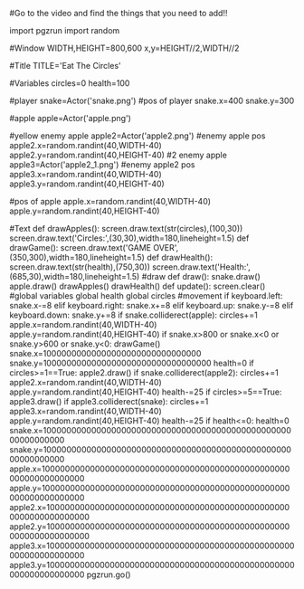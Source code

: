 #Go to the video and find the things that you need to add!!


import pgzrun
import random

#Window
WIDTH,HEIGHT=800,600
x,y=HEIGHT//2,WIDTH//2

#Title
TITLE='Eat The Circles'

#Variables
circles=0
health=100

#player
snake=Actor('snake.png')
#pos of player
snake.x=400
snake.y=300

#apple
apple=Actor('apple.png')

#yellow enemy apple
apple2=Actor('apple2.png')
#enemy apple pos
apple2.x=random.randint(40,WIDTH-40)
apple2.y=random.randint(40,HEIGHT-40)
#2 enemy apple
apple3=Actor('apple2_1.png')
#enemy apple2 pos
apple3.x=random.randint(40,WIDTH-40)
apple3.y=random.randint(40,HEIGHT-40)

#pos of apple
apple.x=random.randint(40,WIDTH-40)
apple.y=random.randint(40,HEIGHT-40)

#Text
def drawApples():
    screen.draw.text(str(circles),(100,30))
    screen.draw.text('Circles:',(30,30),width=180,lineheight=1.5)
def drawGame():
    screen.draw.text('GAME OVER',(350,300),width=180,lineheight=1.5)
def drawHealth():
    screen.draw.text(str(health),(750,30))
    screen.draw.text('Health:',(685,30),width=180,lineheight=1.5)
#draw
def draw():
    snake.draw()
    apple.draw()
    drawApples()
    drawHealth()
def update():
    screen.clear()
    #global variables
    global health
    global circles
    #movement
    if keyboard.left:
        snake.x-=8
    elif keyboard.right:
        snake.x+=8
    elif keyboard.up:
        snake.y-=8
    elif keyboard.down:
        snake.y+=8
    if snake.colliderect(apple):
        circles+=1
        apple.x=random.randint(40,WIDTH-40)
        apple.y=random.randint(40,HEIGHT-40)
    if snake.x>800 or snake.x<0 or snake.y>600 or snake.y<0:
        drawGame()
        snake.x=10000000000000000000000000000000
        snake.y=1000000000000000000000000000000000
        health=0
    if circles>=1==True:
        apple2.draw()
    if snake.colliderect(apple2):
        circles+=1
        apple2.x=random.randint(40,WIDTH-40)
        apple.y=random.randint(40,HEIGHT-40)
        health-=25
    if circles>=5==True:
        apple3.draw()
    if apple3.colliderect(snake):
        circles+=1
        apple3.x=random.randint(40,WIDTH-40)
        apple.y=random.randint(40,HEIGHT-40)
        health-=25
    if health<=0:
        health=0
        snake.x=1000000000000000000000000000000000000000000000000000000000000
        snake.y=1000000000000000000000000000000000000000000000000000000000000
        apple.x=10000000000000000000000000000000000000000000000000000000000000000
        apple.y=10000000000000000000000000000000000000000000000000000000000000000
        apple2.x=10000000000000000000000000000000000000000000000000000000000000000
        apple2.y=10000000000000000000000000000000000000000000000000000000000000000
        apple3.x=10000000000000000000000000000000000000000000000000000000000000000
        apple3.y=10000000000000000000000000000000000000000000000000000000000000000
pgzrun.go()
